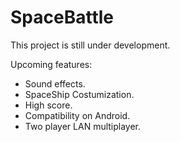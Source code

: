 # SpaceBattle
 
This project is still under development.

Upcoming features:
- Sound effects.
- SpaceShip Costumization.
- High score.
- Compatibility on Android.
- Two player LAN multiplayer.
